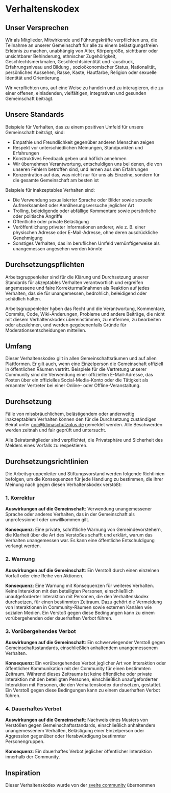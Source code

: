# Verhaltenskodex

## Unser Versprechen

Wir als Mitglieder, Mitwirkende und Führungskräfte verpflichten uns, die Teilnahme an unserer Gemeinschaft für alle zu einem belästigungsfreien Erlebnis zu machen, unabhängig von Alter, Körpergröße, sichtbarer oder unsichtbarer Behinderung, ethnischer Zugehörigkeit, Geschlechtsmerkmalen, Geschlechtsidentität und -ausdruck, Erfahrungsniveau und Bildung , sozioökonomischer Status, Nationalität, persönliches Aussehen, Rasse, Kaste, Hautfarbe, Religion oder sexuelle Identität und Orientierung.

Wir verpflichten uns, auf eine Weise zu handeln und zu interagieren, die zu einer offenen, einladenden, vielfältigen, integrativen und gesunden Gemeinschaft beiträgt.

## Unsere Standards

Beispiele für Verhalten, das zu einem positiven Umfeld für unsere Gemeinschaft beiträgt, sind:

* Empathie und Freundlichkeit gegenüber anderen Menschen zeigen
* Respekt vor unterschiedlichen Meinungen, Standpunkten und Erfahrungen
* Konstruktives Feedback geben und höflich annehmen
* Wir übernehmen Verantwortung, entschuldigen uns bei denen, die von unseren Fehlern betroffen sind, und lernen aus den Erfahrungen
* Konzentration auf das, was nicht nur für uns als Einzelne, sondern für die gesamte Gemeinschaft am besten ist

Beispiele für inakzeptables Verhalten sind:

* Die Verwendung sexualisierter Sprache oder Bilder sowie sexuelle Aufmerksamkeit oder Annäherungsversuche jeglicher Art
* Trolling, beleidigende oder abfällige Kommentare sowie persönliche oder politische Angriffe
* Öffentliche oder private Belästigung
* Veröffentlichung privater Informationen anderer, wie z. B. einer physischen Adresse oder E-Mail-Adresse, ohne deren ausdrückliche Genehmigung
* Sonstiges Verhalten, das im beruflichen Umfeld vernünftigerweise als unangemessen angesehen werden könnte

## Durchsetzungspflichten

Arbeitsgruppenleiter sind für die Klärung und Durchsetzung unserer Standards für akzeptables Verhalten verantwortlich und ergreifen angemessene und faire Korrekturmaßnahmen als Reaktion auf jedes Verhalten, das sie für unangemessen, bedrohlich, beleidigend oder schädlich halten.

Arbeitsgruppenleiter haben das Recht und die Verantwortung, Kommentare, Commits, Code, Wiki-Änderungen, Probleme und andere Beiträge, die nicht mit diesem Verhaltenskodex übereinstimmen, zu entfernen, zu bearbeiten oder abzulehnen, und werden gegebenenfalls Gründe für Moderationsentscheidungen mitteilen.

## Umfang

Dieser Verhaltenskodex gilt in allen Gemeinschaftsräumen und auf allen Plattformen. Er gilt auch, wenn eine Einzelperson die Gemeinschaft offiziell in öffentlichen Räumen vertritt. Beispiele für die Vertretung unserer Community sind die Verwendung einer offiziellen E-Mail-Adresse, das Posten über ein offizielles Social-Media-Konto oder die Tätigkeit als ernannter Vertreter bei einer Online- oder Offline-Veranstaltung.

## Durchsetzung

Fälle von missbräuchlichem, belästigendem oder anderweitig inakzeptablem Verhalten können den für die Durchsetzung zuständigen Beirat unter coc@klimaschutzplus.de gemeldet werden. Alle Beschwerden werden zeitnah und fair geprüft und untersucht.

Alle Beiratsmitglieder sind verpflichtet, die Privatsphäre und Sicherheit des Melders eines Vorfalls zu respektieren.

## Durchsetzungsrichtlinien

Die Arbeitsgruppenleiter und Stiftungsvorstand werden folgende Richtlinien befolgen, um die Konsequenzen für jede Handlung zu bestimmen, die ihrer Meinung nach gegen diesen Verhaltenskodex verstößt:

### 1. Korrektur

**Auswirkungen auf die Gemeinschaft**: Verwendung unangemessener Sprache oder anderes Verhalten, das in der Gemeinschaft als unprofessionell oder unwillkommen gilt.

**Konsequenz**: Eine private, schriftliche Warnung von Gemeindevorstehern, die Klarheit über die Art des Verstoßes schafft und erklärt, warum das Verhalten unangemessen war. Es kann eine öffentliche Entschuldigung verlangt werden.

### 2. Warnung

**Auswirkungen auf die Gemeinschaft**: Ein Verstoß durch einen einzelnen Vorfall oder eine Reihe von Aktionen.

**Konsequenz**: Eine Warnung mit Konsequenzen für weiteres Verhalten. Keine Interaktion mit den beteiligten Personen, einschließlich unaufgeforderter Interaktion mit Personen, die den Verhaltenskodex durchsetzen, für einen bestimmten Zeitraum. Dazu gehört die Vermeidung von Interaktionen in Community-Räumen sowie externen Kanälen wie sozialen Medien. Ein Verstoß gegen diese Bedingungen kann zu einem vorübergehenden oder dauerhaften Verbot führen.

### 3. Vorübergehendes Verbot

**Auswirkungen auf die Gemeinschaft**: Ein schwerwiegender Verstoß gegen Gemeinschaftsstandards, einschließlich anhaltendem unangemessenem Verhalten.

**Konsequenz**: Ein vorübergehendes Verbot jeglicher Art von Interaktion oder öffentlicher Kommunikation mit der Community für einen bestimmten Zeitraum. Während dieses Zeitraums ist keine öffentliche oder private Interaktion mit den beteiligten Personen, einschließlich unaufgeforderter Interaktion mit Personen, die den Verhaltenskodex durchsetzen, gestattet. Ein Verstoß gegen diese Bedingungen kann zu einem dauerhaften Verbot führen.

### 4. Dauerhaftes Verbot

**Auswirkungen auf die Gemeinschaft**: Nachweis eines Musters von Verstößen gegen Gemeinschaftsstandards, einschließlich anhaltendem unangemessenem Verhalten, Belästigung einer Einzelperson oder Aggression gegenüber oder Herabwürdigung bestimmter Personengruppen.

**Konsequenz**: Ein dauerhaftes Verbot jeglicher öffentlicher Interaktion innerhalb der Community.

## Inspiration
Dieser Verhaltenskodex wurde von der [svelte community](https://github.com/sveltejs/community/tree/main) übernommen
